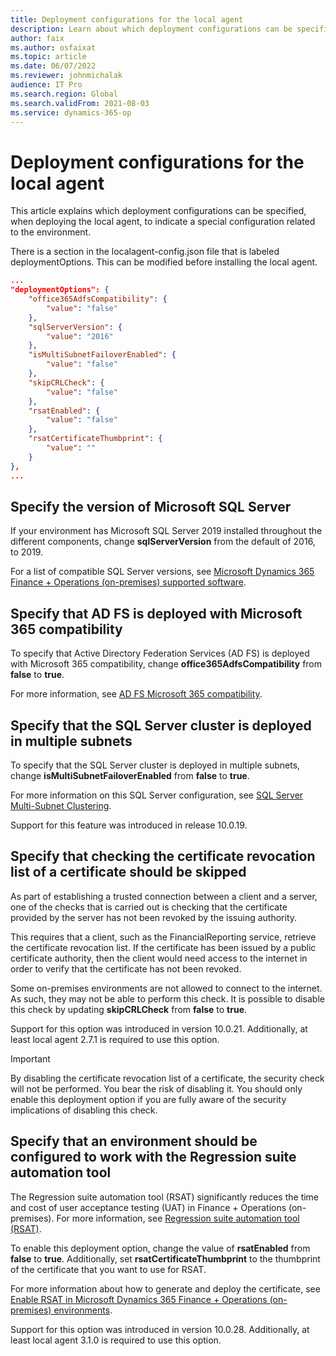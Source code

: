 ```yaml
---
title: Deployment configurations for the local agent
description: Learn about which deployment configurations can be specified, when deploying the local agent, to indicate a special configuration related to the environment.
author: faix
ms.author: osfaixat
ms.topic: article
ms.date: 06/07/2022
ms.reviewer: johnmichalak
audience: IT Pro
ms.search.region: Global
ms.search.validFrom: 2021-08-03
ms.service: dynamics-365-op
---
```


# Deployment configurations for the local agent

This article explains which deployment configurations can be specified, when deploying the local agent, to indicate a special configuration related to the environment.

There is a section in the localagent-config.json file that is labeled deploymentOptions. This can be modified before installing the local agent.

```json
...
"deploymentOptions": {
    "office365AdfsCompatibility": {
        "value": "false"
    },
    "sqlServerVersion": {
        "value": "2016"
    },
    "isMultiSubnetFailoverEnabled": {
        "value": "false"
    },
    "skipCRLCheck": {
        "value": "false"
    },
    "rsatEnabled": {
        "value": "false"
    },
    "rsatCertificateThumbprint": {
        "value": ""
    }
},
...
```

## Specify the version of Microsoft SQL Server

If your environment has Microsoft SQL Server 2019 installed throughout the different components, change **sqlServerVersion** from the default of 2016, to 2019.

For a list of compatible SQL Server versions, see [Microsoft Dynamics 365 Finance + Operations (on-premises) supported software](./onprem-compatibility.md).

## Specify that AD FS is deployed with Microsoft 365 compatibility

To specify that Active Directory Federation Services (AD FS) is deployed with Microsoft 365 compatibility, change **office365AdfsCompatibility** from **false** to **true**.

For more information, see [AD FS Microsoft 365 compatibility](./onprem-adfscompatibility.md).

## Specify that the SQL Server cluster is deployed in multiple subnets

To specify that the SQL Server cluster is deployed in multiple subnets, change **isMultiSubnetFailoverEnabled** from **false** to **true**.

For more information on this SQL Server configuration, see [SQL Server Multi-Subnet Clustering](/sql/sql-server/failover-clusters/windows/sql-server-multi-subnet-clustering-sql-server).

Support for this feature was introduced in release 10.0.19.

## Specify that checking the certificate revocation list of a certificate should be skipped

As part of establishing a trusted connection between a client and a server, one of the checks that is carried out is checking that the certificate provided by the server has not been revoked by the issuing authority.

This requires that a client, such as the FinancialReporting service, retrieve the certificate revocation list. If the certificate has been issued by a public certificate authority, then the client would need access to the internet in order to verify that the certificate has not been revoked.

Some on-premises environments are not allowed to connect to the internet. As such, they may not be able to perform this check. It is possible to disable this check by updating **skipCRLCheck** from **false** to **true**.

Support for this option was introduced in version 10.0.21. Additionally, at least local agent 2.7.1 is required to use this option.

> [!IMPORTANT]
> By disabling the certificate revocation list of a certificate, the security check will not be performed. You bear the risk of disabling it. You should only enable this deployment option if you are fully aware of the security implications of disabling this check.

## Specify that an environment should be configured to work with the Regression suite automation tool

The Regression suite automation tool (RSAT) significantly reduces the time and cost of user acceptance testing (UAT) in Finance + Operations (on-premises). For more information, see [Regression suite automation tool (RSAT)](../perf-test/rsat/rsat-overview.md).

To enable this deployment option, change the value of **rsatEnabled** from **false** to **true**. Additionally, set **rsatCertificateThumbprint** to the thumbprint of the certificate that you want to use for RSAT.

For more information about how to generate and deploy the certificate, see [Enable RSAT in Microsoft Dynamics 365 Finance + Operations (on-premises) environments](./onprem-rsat-configuration.md).

Support for this option was introduced in version 10.0.28. Additionally, at least local agent 3.1.0 is required to use this option.
